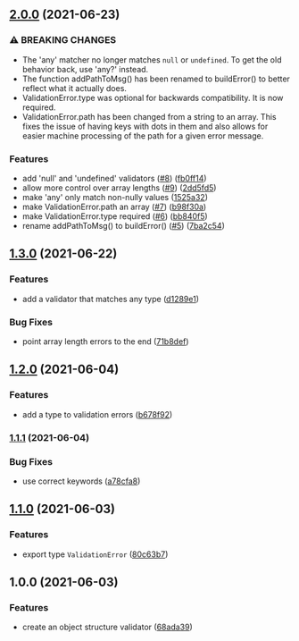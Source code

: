## [2.0.0](https://github.com/thislooksfun/validate-structure/compare/v1.3.0...v2.0.0) (2021-06-23)


### ⚠ BREAKING CHANGES

* The 'any' matcher no longer matches `null` or
`undefined`. To get the old behavior back, use 'any?' instead.
* The function addPathToMsg() has been renamed to
buildError() to better reflect what it actually does.
* ValidationError.type was optional for backwards
compatibility. It is now required.
* ValidationError.path has been changed from a string
to an array. This fixes the issue of having keys with dots in them
and also allows for easier machine processing of the path for a given
error message.

### Features

* add 'null' and 'undefined' validators ([#8](https://github.com/thislooksfun/validate-structure/issues/8)) ([fb0ff14](https://github.com/thislooksfun/validate-structure/commit/fb0ff14491e114da941d129499655122ed2704f3))
* allow more control over array lengths ([#9](https://github.com/thislooksfun/validate-structure/issues/9)) ([2dd5fd5](https://github.com/thislooksfun/validate-structure/commit/2dd5fd5562b4dd174439d4fbb51d107a527a883e))
* make 'any' only match non-nully values ([1525a32](https://github.com/thislooksfun/validate-structure/commit/1525a32762197dfc08a8341874ec03aed499d67b))
* make ValidationError.path an array ([#7](https://github.com/thislooksfun/validate-structure/issues/7)) ([b98f30a](https://github.com/thislooksfun/validate-structure/commit/b98f30af7fe0a82c9d97d518d843d97d87651c99))
* make ValidationError.type required ([#6](https://github.com/thislooksfun/validate-structure/issues/6)) ([bb840f5](https://github.com/thislooksfun/validate-structure/commit/bb840f5afb9a955025cba376b4ba9784992a7010))
* rename addPathToMsg() to buildError() ([#5](https://github.com/thislooksfun/validate-structure/issues/5)) ([7ba2c54](https://github.com/thislooksfun/validate-structure/commit/7ba2c545ecd83999fd825319c4d9ee40ea85c094))

## [1.3.0](https://github.com/thislooksfun/validate-structure/compare/v1.2.0...v1.3.0) (2021-06-22)


### Features

* add a validator that matches any type ([d1289e1](https://github.com/thislooksfun/validate-structure/commit/d1289e1d9585057ba52454ef6c94c40204cc5ea4))


### Bug Fixes

* point array length errors to the end ([71b8def](https://github.com/thislooksfun/validate-structure/commit/71b8def700a7c5d755d2633fd35cf8a2b2fe8e8d))

## [1.2.0](https://github.com/thislooksfun/validate-structure/compare/v1.1.1...v1.2.0) (2021-06-04)


### Features

* add a type to validation errors ([b678f92](https://github.com/thislooksfun/validate-structure/commit/b678f920dbd9c93e4ea68d191e8e699785012467))

### [1.1.1](https://github.com/thislooksfun/validate-structure/compare/v1.1.0...v1.1.1) (2021-06-04)


### Bug Fixes

* use correct keywords ([a78cfa8](https://github.com/thislooksfun/validate-structure/commit/a78cfa8f0d5bc8f31aa379acb80dd8875e1c3f1c))

## [1.1.0](https://github.com/thislooksfun/validate-structure/compare/v1.0.0...v1.1.0) (2021-06-03)


### Features

* export type `ValidationError` ([80c63b7](https://github.com/thislooksfun/validate-structure/commit/80c63b7f79cf33bb43575728161971b31c660dab))

## 1.0.0 (2021-06-03)


### Features

* create an object structure validator ([68ada39](https://github.com/thislooksfun/validate-structure/commit/68ada392c8ac448d92401d03df058cfa95fda2e2))
